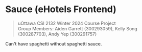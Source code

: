 # Sauce (eHotels Frontend)

> uOttawa CSI 2132 Winter 2024 Course Project  
> Group Members: Aiden Garrett (300293059), Kelly Song (300287703), Andy Yep (300291757)

Can't have spaghetti without spaghetti sauce.
